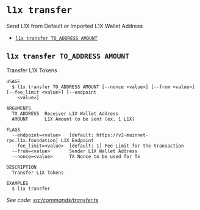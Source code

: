 `l1x transfer`
==============

Send L1X from Default or Imported L1X Wallet Address

* [`l1x transfer TO_ADDRESS AMOUNT`](#l1x-transfer-to_address-amount)

## `l1x transfer TO_ADDRESS AMOUNT`

Transfer L1X Tokens

```
USAGE
  $ l1x transfer TO_ADDRESS AMOUNT [--nonce <value>] [--from <value>] [--fee_limit <value>] [--endpoint
    <value>]

ARGUMENTS
  TO_ADDRESS  Receiver L1X Wallet Address
  AMOUNT      L1X Amount to be sent (ex. 1 L1X)

FLAGS
  --endpoint=<value>   [default: https://v2-mainnet-rpc.l1x.foundation] L1X Endpoint
  --fee_limit=<value>  [default: 1] Fee Limit for the transaction
  --from=<value>       Sender L1X Wallet Address
  --nonce=<value>      TX Nonce to be used for Tx

DESCRIPTION
  Transfer L1X Tokens

EXAMPLES
  $ l1x transfer
```

_See code: [src/commands/transfer.ts](https://github.com/L1X-Foundation/l1x-cli/blob/v1.0.1/src/commands/transfer.ts)_
